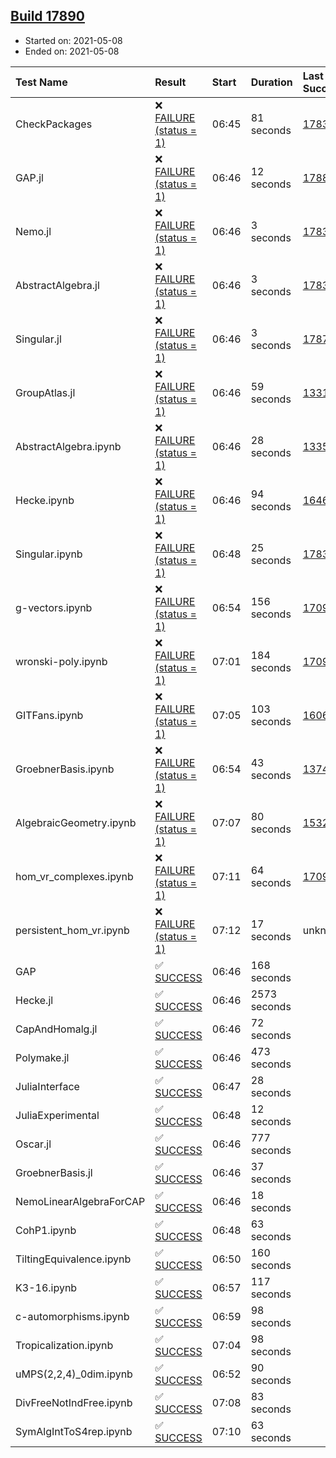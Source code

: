 ## [Build 17890](https://oscarci.mathematik.uni-kl.de/job/oscar/17890/)

* Started on: 2021-05-08
* Ended on: 2021-05-08

| Test Name    | Result | Start | Duration | Last Success | First Failure |
|:-------------|:-------|:------|:---------|:-------------|:--------------|
| CheckPackages | ❌ [FAILURE (status = 1)](https://oscarci.mathematik.uni-kl.de/job/oscar/17890/artifact/logs/build-17890/CheckPackages.log) | 06:45 | 81 seconds | [17832](https://oscarci.mathematik.uni-kl.de/job/oscar/17832/) | [17833](https://oscarci.mathematik.uni-kl.de/job/oscar/17833/) |
| GAP.jl | ❌ [FAILURE (status = 1)](https://oscarci.mathematik.uni-kl.de/job/oscar/17890/artifact/logs/build-17890/GAP.jl.log) | 06:46 | 12 seconds | [17889](https://oscarci.mathematik.uni-kl.de/job/oscar/17889/) | [17890](https://oscarci.mathematik.uni-kl.de/job/oscar/17890/) |
| Nemo.jl | ❌ [FAILURE (status = 1)](https://oscarci.mathematik.uni-kl.de/job/oscar/17890/artifact/logs/build-17890/Nemo.jl.log) | 06:46 | 3 seconds | [17835](https://oscarci.mathematik.uni-kl.de/job/oscar/17835/) | [17836](https://oscarci.mathematik.uni-kl.de/job/oscar/17836/) |
| AbstractAlgebra.jl | ❌ [FAILURE (status = 1)](https://oscarci.mathematik.uni-kl.de/job/oscar/17890/artifact/logs/build-17890/AbstractAlgebra.jl.log) | 06:46 | 3 seconds | [17831](https://oscarci.mathematik.uni-kl.de/job/oscar/17831/) | [17832](https://oscarci.mathematik.uni-kl.de/job/oscar/17832/) |
| Singular.jl | ❌ [FAILURE (status = 1)](https://oscarci.mathematik.uni-kl.de/job/oscar/17890/artifact/logs/build-17890/Singular.jl.log) | 06:46 | 3 seconds | [17871](https://oscarci.mathematik.uni-kl.de/job/oscar/17871/) | [17872](https://oscarci.mathematik.uni-kl.de/job/oscar/17872/) |
| GroupAtlas.jl | ❌ [FAILURE (status = 1)](https://oscarci.mathematik.uni-kl.de/job/oscar/17890/artifact/logs/build-17890/GroupAtlas.jl.log) | 06:46 | 59 seconds | [13311](https://oscarci.mathematik.uni-kl.de/job/oscar/13311/) | [13312](https://oscarci.mathematik.uni-kl.de/job/oscar/13312/) |
| AbstractAlgebra.ipynb | ❌ [FAILURE (status = 1)](https://oscarci.mathematik.uni-kl.de/job/oscar/17890/artifact/logs/build-17890/AbstractAlgebra.ipynb.log) | 06:46 | 28 seconds | [13355](https://oscarci.mathematik.uni-kl.de/job/oscar/13355/) | [13356](https://oscarci.mathematik.uni-kl.de/job/oscar/13356/) |
| Hecke.ipynb | ❌ [FAILURE (status = 1)](https://oscarci.mathematik.uni-kl.de/job/oscar/17890/artifact/logs/build-17890/Hecke.ipynb.log) | 06:46 | 94 seconds | [16463](https://oscarci.mathematik.uni-kl.de/job/oscar/16463/) | [16464](https://oscarci.mathematik.uni-kl.de/job/oscar/16464/) |
| Singular.ipynb | ❌ [FAILURE (status = 1)](https://oscarci.mathematik.uni-kl.de/job/oscar/17890/artifact/logs/build-17890/Singular.ipynb.log) | 06:48 | 25 seconds | [17835](https://oscarci.mathematik.uni-kl.de/job/oscar/17835/) | [17836](https://oscarci.mathematik.uni-kl.de/job/oscar/17836/) |
| g-vectors.ipynb | ❌ [FAILURE (status = 1)](https://oscarci.mathematik.uni-kl.de/job/oscar/17890/artifact/logs/build-17890/g-vectors.ipynb.log) | 06:54 | 156 seconds | [17099](https://oscarci.mathematik.uni-kl.de/job/oscar/17099/) | [17100](https://oscarci.mathematik.uni-kl.de/job/oscar/17100/) |
| wronski-poly.ipynb | ❌ [FAILURE (status = 1)](https://oscarci.mathematik.uni-kl.de/job/oscar/17890/artifact/logs/build-17890/wronski-poly.ipynb.log) | 07:01 | 184 seconds | [17098](https://oscarci.mathematik.uni-kl.de/job/oscar/17098/) | [17099](https://oscarci.mathematik.uni-kl.de/job/oscar/17099/) |
| GITFans.ipynb | ❌ [FAILURE (status = 1)](https://oscarci.mathematik.uni-kl.de/job/oscar/17890/artifact/logs/build-17890/GITFans.ipynb.log) | 07:05 | 103 seconds | [16068](https://oscarci.mathematik.uni-kl.de/job/oscar/16068/) | [16069](https://oscarci.mathematik.uni-kl.de/job/oscar/16069/) |
| GroebnerBasis.ipynb | ❌ [FAILURE (status = 1)](https://oscarci.mathematik.uni-kl.de/job/oscar/17890/artifact/logs/build-17890/GroebnerBasis.ipynb.log) | 06:54 | 43 seconds | [13748](https://oscarci.mathematik.uni-kl.de/job/oscar/13748/) | [13749](https://oscarci.mathematik.uni-kl.de/job/oscar/13749/) |
| AlgebraicGeometry.ipynb | ❌ [FAILURE (status = 1)](https://oscarci.mathematik.uni-kl.de/job/oscar/17890/artifact/logs/build-17890/AlgebraicGeometry.ipynb.log) | 07:07 | 80 seconds | [15322](https://oscarci.mathematik.uni-kl.de/job/oscar/15322/) | [15323](https://oscarci.mathematik.uni-kl.de/job/oscar/15323/) |
| hom_vr_complexes.ipynb | ❌ [FAILURE (status = 1)](https://oscarci.mathematik.uni-kl.de/job/oscar/17890/artifact/logs/build-17890/hom_vr_complexes.ipynb.log) | 07:11 | 64 seconds | [17099](https://oscarci.mathematik.uni-kl.de/job/oscar/17099/) | [17100](https://oscarci.mathematik.uni-kl.de/job/oscar/17100/) |
| persistent_hom_vr.ipynb | ❌ [FAILURE (status = 1)](https://oscarci.mathematik.uni-kl.de/job/oscar/17890/artifact/logs/build-17890/persistent_hom_vr.ipynb.log) | 07:12 | 17 seconds | unknown | unknown |
| GAP | ✅ [SUCCESS](https://oscarci.mathematik.uni-kl.de/job/oscar/17890/artifact/logs/build-17890/GAP.log) | 06:46 | 168 seconds |  |  |
| Hecke.jl | ✅ [SUCCESS](https://oscarci.mathematik.uni-kl.de/job/oscar/17890/artifact/logs/build-17890/Hecke.jl.log) | 06:46 | 2573 seconds |  |  |
| CapAndHomalg.jl | ✅ [SUCCESS](https://oscarci.mathematik.uni-kl.de/job/oscar/17890/artifact/logs/build-17890/CapAndHomalg.jl.log) | 06:46 | 72 seconds |  |  |
| Polymake.jl | ✅ [SUCCESS](https://oscarci.mathematik.uni-kl.de/job/oscar/17890/artifact/logs/build-17890/Polymake.jl.log) | 06:46 | 473 seconds |  |  |
| JuliaInterface | ✅ [SUCCESS](https://oscarci.mathematik.uni-kl.de/job/oscar/17890/artifact/logs/build-17890/JuliaInterface.log) | 06:47 | 28 seconds |  |  |
| JuliaExperimental | ✅ [SUCCESS](https://oscarci.mathematik.uni-kl.de/job/oscar/17890/artifact/logs/build-17890/JuliaExperimental.log) | 06:48 | 12 seconds |  |  |
| Oscar.jl | ✅ [SUCCESS](https://oscarci.mathematik.uni-kl.de/job/oscar/17890/artifact/logs/build-17890/Oscar.jl.log) | 06:46 | 777 seconds |  |  |
| GroebnerBasis.jl | ✅ [SUCCESS](https://oscarci.mathematik.uni-kl.de/job/oscar/17890/artifact/logs/build-17890/GroebnerBasis.jl.log) | 06:46 | 37 seconds |  |  |
| NemoLinearAlgebraForCAP | ✅ [SUCCESS](https://oscarci.mathematik.uni-kl.de/job/oscar/17890/artifact/logs/build-17890/NemoLinearAlgebraForCAP.log) | 06:46 | 18 seconds |  |  |
| CohP1.ipynb | ✅ [SUCCESS](https://oscarci.mathematik.uni-kl.de/job/oscar/17890/artifact/logs/build-17890/CohP1.ipynb.log) | 06:48 | 63 seconds |  |  |
| TiltingEquivalence.ipynb | ✅ [SUCCESS](https://oscarci.mathematik.uni-kl.de/job/oscar/17890/artifact/logs/build-17890/TiltingEquivalence.ipynb.log) | 06:50 | 160 seconds |  |  |
| K3-16.ipynb | ✅ [SUCCESS](https://oscarci.mathematik.uni-kl.de/job/oscar/17890/artifact/logs/build-17890/K3-16.ipynb.log) | 06:57 | 117 seconds |  |  |
| c-automorphisms.ipynb | ✅ [SUCCESS](https://oscarci.mathematik.uni-kl.de/job/oscar/17890/artifact/logs/build-17890/c-automorphisms.ipynb.log) | 06:59 | 98 seconds |  |  |
| Tropicalization.ipynb | ✅ [SUCCESS](https://oscarci.mathematik.uni-kl.de/job/oscar/17890/artifact/logs/build-17890/Tropicalization.ipynb.log) | 07:04 | 98 seconds |  |  |
| uMPS(2,2,4)_0dim.ipynb | ✅ [SUCCESS](https://oscarci.mathematik.uni-kl.de/job/oscar/17890/artifact/logs/build-17890/uMPS-2-2-4-_0dim.ipynb.log) | 06:52 | 90 seconds |  |  |
| DivFreeNotIndFree.ipynb | ✅ [SUCCESS](https://oscarci.mathematik.uni-kl.de/job/oscar/17890/artifact/logs/build-17890/DivFreeNotIndFree.ipynb.log) | 07:08 | 83 seconds |  |  |
| SymAlgIntToS4rep.ipynb | ✅ [SUCCESS](https://oscarci.mathematik.uni-kl.de/job/oscar/17890/artifact/logs/build-17890/SymAlgIntToS4rep.ipynb.log) | 07:10 | 63 seconds |  |  |
